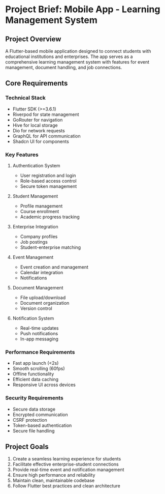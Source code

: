 # Project Brief: Mobile App - Learning Management System

## Project Overview
A Flutter-based mobile application designed to connect students with educational institutions and enterprises. The app serves as a comprehensive learning management system with features for event management, document handling, and job connections.

## Core Requirements

### Technical Stack
- Flutter SDK (>=3.6.1)
- Riverpod for state management
- GoRouter for navigation
- Hive for local storage
- Dio for network requests
- GraphQL for API communication
- Shadcn UI for components

### Key Features
1. Authentication System
   - User registration and login
   - Role-based access control
   - Secure token management

2. Student Management
   - Profile management
   - Course enrollment
   - Academic progress tracking

3. Enterprise Integration
   - Company profiles
   - Job postings
   - Student-enterprise matching

4. Event Management
   - Event creation and management
   - Calendar integration
   - Notifications

5. Document Management
   - File upload/download
   - Document organization
   - Version control

6. Notification System
   - Real-time updates
   - Push notifications
   - In-app messaging

### Performance Requirements
- Fast app launch (<2s)
- Smooth scrolling (60fps)
- Offline functionality
- Efficient data caching
- Responsive UI across devices

### Security Requirements
- Secure data storage
- Encrypted communication
- CSRF protection
- Token-based authentication
- Secure file handling

## Project Goals
1. Create a seamless learning experience for students
2. Facilitate effective enterprise-student connections
3. Provide real-time event and notification management
4. Ensure high performance and reliability
5. Maintain clean, maintainable codebase
6. Follow Flutter best practices and clean architecture 